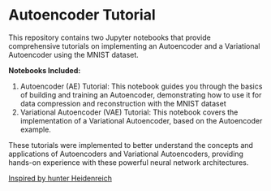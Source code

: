 # Autoencoder Tutorial

This repository contains two Jupyter notebooks that provide comprehensive tutorials on implementing an Autoencoder and a Variational Autoencoder using the MNIST dataset.

**Notebooks Included:**
1. Autoencoder (AE) Tutorial: This notebook guides you through the basics of building and training an Autoencoder, demonstrating how to use it for data compression and reconstruction with the MNIST dataset
2. Variational Autoencoder (VAE) Tutorial: This notebook covers the implementation of a Variational Autoencoder, based on the Autoencoder example.

These tutorials were implemented to better understand the concepts and applications of Autoencoders and Variational Autoencoders, providing hands-on experience with these powerful neural network architectures.

[Inspired by hunter Heidenreich](https://hunterheidenreich.com/posts/modern-variational-autoencoder-in-pytorch/)
